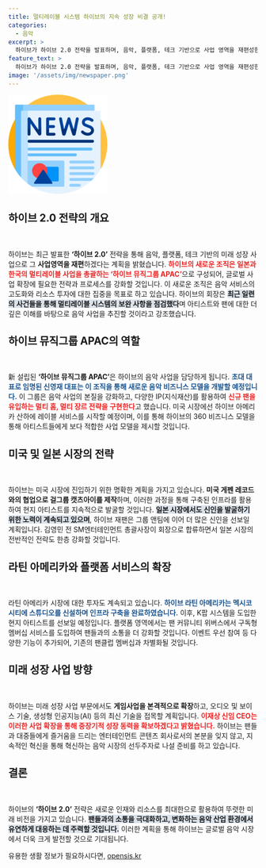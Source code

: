 ```yaml
---
title: 멀티레이블 시스템 하이브의 지속 성장 비결 공개!
categories:
  - 음악
excerpt: >
  하이브가 하이브 2.0 전략을 발표하며, 음악, 플랫폼, 테크 기반으로 사업 영역을 재편성한다. 새로운 조직인 하이브 뮤직그룹 APAC을 통해 글로벌 시장 확장을 본격화하고, 팬과 아티스트 간의 소통을 강화하는 혁신적인 접근 방식을 예고한다.
feature_text: >
  하이브가 하이브 2.0 전략을 발표하며, 음악, 플랫폼, 테크 기반으로 사업 영역을 재편성한다. 새로운 조직인 하이브 뮤직그룹 APAC을 통해 글로벌 시장 확장을 본격화하고, 팬과 아티스트 간의 소통을 강화하는 혁신적인 접근 방식을 예고한다.
image: '/assets/img/newspaper.png'
---
```


<p><img src="/assets/img/newspaper.png" alt="kimp 속보" /></p>

<h2 data-ke-size="size26">하이브 2.0 전략의 개요</h2>

<p data-ke-size="size16">&nbsp;</p>

<p>하이브는 최근 발표한 <b>‘하이브 2.0’</b> 전략을 통해 음악, 플랫폼, 테크 기반의 미래 성장 사업으로 그 <b>사업영역을 재편</b>하겠다는 계획을 밝혔습니다. <b><span style="color: #ee2323;">하이브의 새로운 조직은 일본과 한국의 멀티레이블 사업을 총괄하는 ‘하이브 뮤직그룹 APAC’</span></b>으로 구성되어, 글로벌 사업 확장에 필요한 전략과 프로세스를 강화할 것입니다. 이 새로운 조직은 음악 서비스의 고도화와 리소스 투자에 대한 집중을 목표로 하고 있습니다. 하이브의 회장은 <b><span style="background-color: #21538527;">최근 일련의 사건들을 통해 멀티레이블 시스템의 보완 사항을 점검했다</span></b>며 아티스트와 팬에 대한 더 깊은 이해를 바탕으로 음악 사업을 추진할 것이라고 강조했습니다.</p></p>

<h2 data-ke-size="size26">하이브 뮤직그룹 APAC의 역할</h2>

<p data-ke-size="size16">&nbsp;</p>

<p>新 설립된 <b>‘하이브 뮤직그룹 APAC’</b>은 하이브의 음악 사업을 담당하게 됩니다. <b><span style="color: #1a5490;">초대 대표로 임명된 신영재 대표는 이 조직을 통해 새로운 음악 비즈니스 모델을 개발할 예정입니다.</span></b> 이 그룹은 음악 사업의 본질을 강화하고, 다양한 IP(지식재산)를 활용하여 <b><span style="color: #ee2323;">신규 팬을 유입하는 멀티 홈, 멀티 장르 전략을 구현한다</span></b>고 했습니다. 미국 시장에선 하이브 아메리카 산하에 레이블 서비스를 시작할 예정이며, 이를 통해 하이브의 360 비즈니스 모델을 통해 아티스트들에게 보다 적합한 사업 모델을 제시할 것입니다.</p></p>

<h2 data-ke-size="size26">미국 및 일본 시장의 전략</h2>

<p data-ke-size="size16">&nbsp;</p>

<p>하이브는 미국 시장에 진입하기 위한 명확한 계획을 가지고 있습니다. <b>미국 게펜 레코드와의 협업으로 걸그룹 캣츠아이를 제작</b>하며, 이러한 과정을 통해 구축된 인프라를 활용하여 현지 아티스트를 지속적으로 발굴할 것입니다. <b><span style="background-color: #21538527;">일본 시장에서도 신인을 발굴하기 위한 노력이 계속되고 있으며</span></b>, 하이브 재팬은 그룹 앤팀에 이어 더 많은 신인을 선보일 계획입니다. 김영민 전 SM엔터테인먼트 총괄사장이 회장으로 합류하면서 일본 시장의 전반적인 전략도 한층 강화할 것입니다.</p></p>

<h2 data-ke-size="size26">라틴 아메리카와 플랫폼 서비스의 확장</h2>

<p data-ke-size="size16">&nbsp;</p>

<p>라틴 아메리카 시장에 대한 투자도 계속되고 있습니다. <b><span style="color: #1a5490;">하이브 라틴 아메리카는 멕시코시티에 스튜디오를 신설하며 인프라 구축을 완료하였습니다.</span></b> 이후, K팝 시스템을 도입한 현지 아티스트를 선보일 예정입니다. 플랫폼 영역에서는 팬 커뮤니티 위버스에서 구독형 멤버십 서비스를 도입하여 팬들과의 소통을 더 강화할 것입니다. 이벤트 우선 참여 등 다양한 기능이 추가되어, 기존의 팬클럽 멤버십과 차별화될 것입니다.</p></p>

<h2 data-ke-size="size26">미래 성장 사업 방향</h2>

<p data-ke-size="size16">&nbsp;</p>

<p>하이브는 미래 성장 사업 부문에서도 <b>게임사업을 본격적으로 확장</b>하고, 오디오 및 보이스 기술, 생성형 인공지능(AI) 등의 최신 기술을 접목할 계획입니다. <b><span style="color: #ee2323;">이재상 신임 CEO는 이러한 사업 확장을 통해 중장기적 성장 동력을 확보하겠다고 밝혔습니다.</span></b> 하이브는 팬들과 대중들에게 즐거움을 드리는 엔터테인먼트 콘텐츠 회사로서의 본분을 잊지 않고, 지속적인 혁신을 통해 혁신하는 음악 시장의 선두주자로 나설 준비를 하고 있습니다.</p></p>

<h2 data-ke-size="size26">결론</h2>

<p data-ke-size="size16">&nbsp;</p>

<p>하이브의 <b>‘하이브 2.0’</b> 전략은 새로운 인재와 리소스를 최대한으로 활용하여 뚜렷한 미래 비전을 가지고 있습니다. <b><span style="background-color: #21538527;">팬들과의 소통을 극대화하고, 변화하는 음악 산업 환경에서 유연하게 대응하는 데 주력할 것입니다.</span></b> 이러한 계획을 통해 하이브는 글로벌 음악 시장에서 더욱 크게 발전할 것으로 기대됩니다.</p>
유용한 생활 정보가 필요하시다면, <a href="https://opensis.kr" rel="dofollow">opensis.kr</a>


